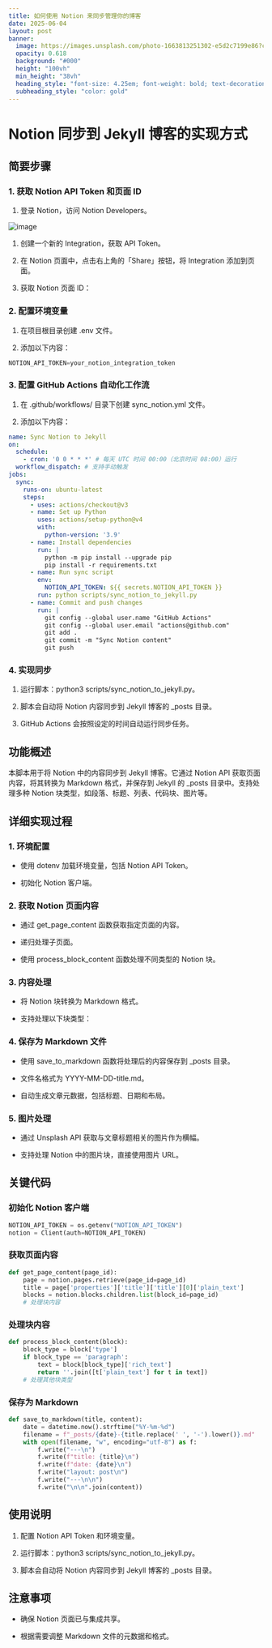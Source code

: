 ```yaml
---
title: 如何使用 Notion 来同步管理你的博客
date: 2025-06-04
layout: post
banner:
  image: https://images.unsplash.com/photo-1663813251302-e5d2c7199e86?crop=entropy&cs=tinysrgb&fit=max&fm=jpg&ixid=M3w2OTIwMzJ8MHwxfHJhbmRvbXx8fHx8fHx8fDE3NDkwNDY2ODd8&ixlib=rb-4.1.0&q=80&w=1080
  opacity: 0.618
  background: "#000"
  height: "100vh"
  min_height: "38vh"
  heading_style: "font-size: 4.25em; font-weight: bold; text-decoration: underline"
  subheading_style: "color: gold"
---
```


# Notion 同步到 Jekyll 博客的实现方式

## 简要步骤

### 1. 获取 Notion API Token 和页面 ID

1. 登录 Notion，访问 Notion Developers。

![image](https://prod-files-secure.s3.us-west-2.amazonaws.com/a7a0cc5a-89b9-4cda-8686-1fba0ca52f40/d19c1afe-dea5-4312-9333-786b0ba83054/image.png?X-Amz-Algorithm=AWS4-HMAC-SHA256&X-Amz-Content-Sha256=UNSIGNED-PAYLOAD&X-Amz-Credential=ASIAZI2LB4663TNDZB5A%2F20250604%2Fus-west-2%2Fs3%2Faws4_request&X-Amz-Date=20250604T141807Z&X-Amz-Expires=3600&X-Amz-Security-Token=IQoJb3JpZ2luX2VjEFUaCXVzLXdlc3QtMiJHMEUCIF0LjxjUkwt0PnXV7h9TR1WXlkxVSaIdbNU2ndzexX%2FQAiEA7au1Bk1QlPe93CBD%2FQxzO4UCk4KvRdVQXWp9odPtgXAq%2FwMILhAAGgw2Mzc0MjMxODM4MDUiDBuUIC%2FyZy8enZ1EuCrcA6b3S5Hq82sEdYUUcrn8igOoNXJtH36OcTLaPjb6NzMW%2FCzK04xFxMZHfwSpc%2FbhhEav3w%2FImDOCVcNwZ968CbtsonWJSp1U0cs6x2FRAlA0iK9UL7usaOgsKCJdP%2Fbg1U9fjrOUIiAWGAKEd%2BmwouEtUUTO3tPFVGICAM2YDnq98AxkOvL6DMWmwnl%2FMr8GCD%2FDy0KtzY%2BkFCNLtBZX4S5%2BA0eXR6FAmbQftb2ef9gpLpXcE47xSq3TL8Pe6YXmfbTufrfXUWeZ3DjkaCAsUuf%2B7%2Fkok3Qo5E7G0mJTTeo0NCLBQk0yQSMC%2Bt6sJiKPqsoMV0givfkzHeh1oKvJNC8umBwEPC76wpmNglgINm%2F7FDnG0w6a%2F6lHsONOKKgse0GgdLjc8h%2FtMn2Y%2FwApCjkTLJ1BtTQovxbf3NPE9stVcezq51VKARM%2BvGeTmgZ0TfBP1j1lWHFLyqwefpr1gR9X%2FUXaTja6ro7Eor%2F2FGzzT4pa5QT0ZP1KL6GuioAg9%2B4ggpU3zfMGujC0Gxt4x3Pj%2FbzUHKTnJTKcIbQT6XE8PTFGq0o2C9aeT3eDzfSgRsbDnCnv23kVxQmstWI3MLXIaAOBXX4tk8u94MCeeIPlmikAjdQjaABZsnabMNWAgcIGOqUBhhi92rE%2BuaCJTjgVgKXazjmb3x4Lt2ZaN4tCDtmhfvSQSWNMaT9Giy9MyvKLUteD4qMHdawPOv4YHEfsHxMGtTD%2BHs9G6ar390e0COWYPIZPd3FHG8YvhK%2BRTTxSg1%2BT4UzzUVvhSJejNJG8g1t8wN6we1WyQLEiLBP7SMFjE7jxqJcYkpzQONf7%2FXB4FPzDs1m%2F0tNiDHY23zAEByqAFBfKLW1F&X-Amz-Signature=6fe7d2474f2a38851b00249ff48f5ef732b3960d790a9008c738e24d9ff94225&X-Amz-SignedHeaders=host&x-id=GetObject)

1. 创建一个新的 Integration，获取 API Token。

1. 在 Notion 页面中，点击右上角的「Share」按钮，将 Integration 添加到页面。

1. 获取 Notion 页面 ID：


### 2. 配置环境变量

1. 在项目根目录创建 .env 文件。

1. 添加以下内容：

```javascript
NOTION_API_TOKEN=your_notion_integration_token
```

### 3. 配置 GitHub Actions 自动化工作流

1. 在 .github/workflows/ 目录下创建 sync_notion.yml 文件。

1. 添加以下内容：

```yaml
name: Sync Notion to Jekyll
on:
  schedule:
    - cron: '0 0 * * *' # 每天 UTC 时间 00:00（北京时间 08:00）运行
  workflow_dispatch: # 支持手动触发
jobs:
  sync:
    runs-on: ubuntu-latest
    steps:
      - uses: actions/checkout@v3
      - name: Set up Python
        uses: actions/setup-python@v4
        with:
          python-version: '3.9'
      - name: Install dependencies
        run: |
          python -m pip install --upgrade pip
          pip install -r requirements.txt
      - name: Run sync script
        env:
          NOTION_API_TOKEN: ${{ secrets.NOTION_API_TOKEN }}
        run: python scripts/sync_notion_to_jekyll.py
      - name: Commit and push changes
        run: |
          git config --global user.name "GitHub Actions"
          git config --global user.email "actions@github.com"
          git add .
          git commit -m "Sync Notion content"
          git push
```

### 4. 实现同步

1. 运行脚本：python3 scripts/sync_notion_to_jekyll.py。

1. 脚本会自动将 Notion 内容同步到 Jekyll 博客的 _posts 目录。

1. GitHub Actions 会按照设定的时间自动运行同步任务。

## 功能概述

本脚本用于将 Notion 中的内容同步到 Jekyll 博客。它通过 Notion API 获取页面内容，将其转换为 Markdown 格式，并保存到 Jekyll 的 _posts 目录中。支持处理多种 Notion 块类型，如段落、标题、列表、代码块、图片等。

## 详细实现过程

### 1. 环境配置

- 使用 dotenv 加载环境变量，包括 Notion API Token。

- 初始化 Notion 客户端。

### 2. 获取 Notion 页面内容

- 通过 get_page_content 函数获取指定页面的内容。

- 递归处理子页面。

- 使用 process_block_content 函数处理不同类型的 Notion 块。

### 3. 内容处理

- 将 Notion 块转换为 Markdown 格式。

- 支持处理以下块类型：


### 4. 保存为 Markdown 文件

- 使用 save_to_markdown 函数将处理后的内容保存到 _posts 目录。

- 文件名格式为 YYYY-MM-DD-title.md。

- 自动生成文章元数据，包括标题、日期和布局。

### 5. 图片处理

- 通过 Unsplash API 获取与文章标题相关的图片作为横幅。

- 支持处理 Notion 中的图片块，直接使用图片 URL。

## 关键代码

### 初始化 Notion 客户端

```python
NOTION_API_TOKEN = os.getenv("NOTION_API_TOKEN")
notion = Client(auth=NOTION_API_TOKEN)
```

### 获取页面内容

```python
def get_page_content(page_id):
    page = notion.pages.retrieve(page_id=page_id)
    title = page['properties']['title']['title'][0]['plain_text']
    blocks = notion.blocks.children.list(block_id=page_id)
    # 处理块内容
```

### 处理块内容

```python
def process_block_content(block):
    block_type = block['type']
    if block_type == 'paragraph':
        text = block[block_type]['rich_text']
        return ''.join([t['plain_text'] for t in text])
    # 处理其他块类型
```

### 保存为 Markdown

```python
def save_to_markdown(title, content):
    date = datetime.now().strftime("%Y-%m-%d")
    filename = f"_posts/{date}-{title.replace(' ', '-').lower()}.md"
    with open(filename, "w", encoding="utf-8") as f:
        f.write("---\n")
        f.write(f"title: {title}\n")
        f.write(f"date: {date}\n")
        f.write("layout: post\n")
        f.write("---\n\n")
        f.write("\n\n".join(content))
```

## 使用说明

1. 配置 Notion API Token 和环境变量。

1. 运行脚本：python3 scripts/sync_notion_to_jekyll.py。

1. 脚本会自动将 Notion 内容同步到 Jekyll 博客的 _posts 目录。

## 注意事项

- 确保 Notion 页面已与集成共享。

- 根据需要调整 Markdown 文件的元数据和格式。